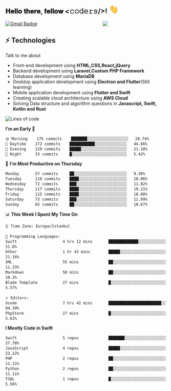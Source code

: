 <h2> 𝐇𝐞𝐥𝐥𝐨 𝐭𝐡𝐞𝐫𝐞, 𝐟𝐞𝐥𝐥𝐨𝐰 <𝚌𝚘𝚍𝚎𝚛𝚜/>! <img src="https://raw.githubusercontent.com/ABSphreak/ABSphreak/master/gifs/Hi.gif" width="30px"></h2>

<img align='right' src='https://user-images.githubusercontent.com/5713670/87202985-820dcb80-c2b6-11ea-9f56-7ec461c497c3.gif' width='200"'>

[![Gmail Badge](https://img.shields.io/badge/-osein.wtr@gmail.com-c14438?style=flat-square&logo=Gmail&logoColor=white&link=mailto:osein.wtr@gmail.com)](mailto:osein.wtr@gmail.com)


## ⚡ Technologies
Talk to me about
- Front-end development using **HTML,CSS,React,jQuery**
- Backend development using **Laravel,Custom PHP Framework**
- Database development using **MariaDB**
- Desktop application development using **Electron and Flutter**(Still learning)
- Mobile application development using **Flutter and Swift**
- Creating scalable cloud architecture using **AWS Cloud**
- Solving Data structure and algorithm questions in **Javascript, Swift, Kotlin and Rust**

<!--## Hello World!! 🤔
- 💬 Ask me about anything an everything.
- 📫 Read my blogs: [Harsh Blog](https://harshblog.xyz)
- 🎯 Portfolio site: [Portfolio](https://harshkumarkhatri.github.io/Portfolio-Site/index.html)
- 🔔 Subscribe:- [Harsh Kumar Khatri](https://www.youtube.com/channel/UCKNtMU9M559bmXxKoT6YeJw)
- ⚡ Fun fact: Internet users blink less than usual.-->

<!--START_SECTION:waka-->
![Lines of code](https://img.shields.io/badge/From%20Hello%20World%20I%27ve%20Written-26.2%20million%20lines%20of%20code-blue)

**I'm an Early 🐤** 

```text
🌞 Morning    175 commits    ███████░░░░░░░░░░░░░░░░░░   28.74% 
🌆 Daytime    272 commits    ███████████░░░░░░░░░░░░░░   44.66% 
🌃 Evening    129 commits    █████░░░░░░░░░░░░░░░░░░░░   21.18% 
🌙 Night      33 commits     █░░░░░░░░░░░░░░░░░░░░░░░░   5.42%

```
📅 **I'm Most Productive on Thursday** 

```text
Monday       57 commits     ██░░░░░░░░░░░░░░░░░░░░░░░   9.36% 
Tuesday      110 commits    ████░░░░░░░░░░░░░░░░░░░░░   18.06% 
Wednesday    72 commits     ███░░░░░░░░░░░░░░░░░░░░░░   11.82% 
Thursday     117 commits    ████░░░░░░░░░░░░░░░░░░░░░   19.21% 
Friday       115 commits    ████░░░░░░░░░░░░░░░░░░░░░   18.88% 
Saturday     73 commits     ███░░░░░░░░░░░░░░░░░░░░░░   11.99% 
Sunday       65 commits     ██░░░░░░░░░░░░░░░░░░░░░░░   10.67%

```


📊 **This Week I Spent My Time On** 

```text
⌚︎ Time Zone: Europe/Istanbul

💬 Programming Languages: 
Swift                    4 hrs 12 mins       █████████████░░░░░░░░░░░░   51.6% 
Other                    1 hr 43 mins        █████░░░░░░░░░░░░░░░░░░░░   21.16% 
XML                      55 mins             ██░░░░░░░░░░░░░░░░░░░░░░░   11.33% 
Markdown                 50 mins             ██░░░░░░░░░░░░░░░░░░░░░░░   10.3% 
Blade Template           27 mins             █░░░░░░░░░░░░░░░░░░░░░░░░   5.57%

🔥 Editors: 
Xcode                    7 hrs 42 mins       ███████████████████████░░   94.39% 
PhpStorm                 27 mins             █░░░░░░░░░░░░░░░░░░░░░░░░   5.61%

```

**I Mostly Code in Swift** 

```text
Swift                    5 repos             ███████░░░░░░░░░░░░░░░░░░   27.78% 
JavaScript               4 repos             █████░░░░░░░░░░░░░░░░░░░░   22.22% 
PHP                      2 repos             ██░░░░░░░░░░░░░░░░░░░░░░░   11.11% 
Python                   2 repos             ██░░░░░░░░░░░░░░░░░░░░░░░   11.11% 
TSQL                     1 repos             █░░░░░░░░░░░░░░░░░░░░░░░░   5.56%

```



<!--END_SECTION:waka-->
